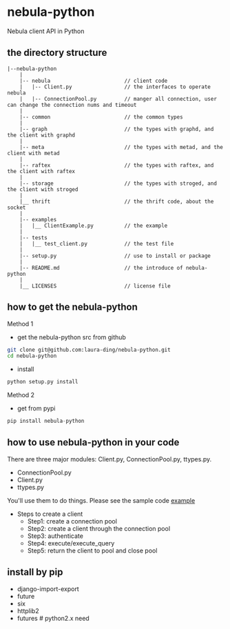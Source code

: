 # nebula-python

Nebula client API in Python

## the directory structure

```text
|--nebula-python
    |
    |-- nebula                        // client code
    |   |-- Client.py                 // the interfaces to operate nebula 
    |   |-- ConnectionPool.py         // manger all connection, user can change the connection nums and timeout
    |
    |-- common                        // the common types
    |
    |-- graph                         // the types with graphd, and the client with graphd
    |
    |-- meta                          // the types with metad, and the client with metad
    |
    |-- raftex                        // the types with raftex, and the client with raftex
    |
    |-- storage                       // the types with stroged, and the client with stroged
    |
    |__ thrift                        // the thrift code, about the socket
    |   
    |-- examples               
    |   |__ ClientExample.py          // the example
    |
    |-- tests
    |   |__ test_client.py            // the test file
    |
    |-- setup.py                      // use to install or package
    |
    |-- README.md                     // the introduce of nebula-python 
    |
    |__ LICENSES                      // license file
```

## how to get the nebula-python

Method 1
- get the nebula-python src from github

```bash
git clone git@github.com:laura-ding/nebula-python.git
cd nebula-python
```
- install

```python
python setup.py install
```

Method 2
- get from pypi

```python
pip install nebula-python
```

## how to use nebula-python in your code
There are three major modules: Client.py, ConnectionPool.py, ttypes.py.

- ConnectionPool.py
- Client.py
- ttypes.py

You'll use them to do things. Please see the sample code [example](https://github.com/vesoft-inc/nebula-python/tree/master/examples/ClientExample.py)

- Steps to create a client
    - Step1: create a connection pool
    - Step2: create a client through the connection pool
    - Step3: authenticate
    - Step4: execute/execute_query
    - Step5: return the client to pool and close pool


## install by pip
- django-import-export
- future
- six
- httplib2
- futures   # python2.x need
